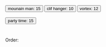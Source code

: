 <!DOCTYPE html>
<html>
    <head>
        <meta charset="utf-8">
        <title>New webpage</title>
    </head>
    <body>
        <div style="overflow:auto; height: 100px;">
            <button onClick="buy('mounain man');">mounain man: 15</button>
            <button onClick="buy('clif hanger');">clif hanger: 10</button>
            <button onClick="buy('vortex');">vortex: 12</button>
            <br><br>
            <button onClick="buy('party time');">party time: 15</button>
        </div>
        <div id="ord">Order:</div>
        <span id="cost"></span>
        <script>
        var cost =0;
            function buy(type){
                if(type==='mounain man'){
                    document.getElementById("ord").innerHTML+="<br>mounain man price:15";
                    cost=cost+ 15;
                }else if(type==="clif hanger"){
                    document.getElementById("ord").innerHTML+="<br>clif hanger price:10";
                    cost=cost+ 10;
                }else if(type==='vortex'){
                    document.getElementById("ord").innerHTML+="<br>vortex price:12";
                    cost=cost+ 12;
                }else if(type==='party time'){
                    document.getElementById("ord").innerHTML+="<br>party time price:15";
                    cost=cost+ 15;
                }else
                document.getElementById("cost").innerHTML=cost;
            }
        </script>
    </body>
</html>

